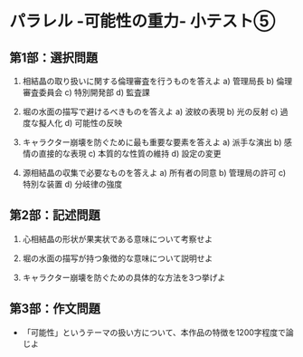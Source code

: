 # パラレル -可能性の重力- 小テスト⑤
## 第1部：選択問題

1. 相結晶の取り扱いに関する倫理審査を行うものを答えよ
a) 管理局長
b) 倫理審査委員会
c) 特別開発部
d) 監査課

2. 堀の水面の描写で避けるべきものを答えよ
a) 波紋の表現
b) 光の反射
c) 過度な擬人化
d) 可能性の反映

3. キャラクター崩壊を防ぐために最も重要な要素を答えよ
a) 派手な演出
b) 感情の直接的な表現
c) 本質的な性質の維持
d) 設定の変更

4. 源相結晶の収集で必要なものを答えよ
a) 所有者の同意
b) 管理局の許可
c) 特別な装置
d) 分岐律の強度


## 第2部：記述問題
1. 心相結晶の形状が果実状である意味について考察せよ

2. 堀の水面の描写が持つ象徴的な意味について説明せよ

3. キャラクター崩壊を防ぐための具体的な方法を3つ挙げよ

## 第3部：作文問題
- 「可能性」というテーマの扱い方について、本作品の特徴を1200字程度で論じよ